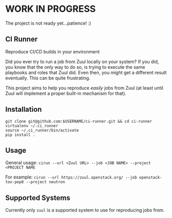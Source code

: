 # WORK IN PROGRESS

The project is not ready yet...patience! :)

## CI Runner

Reproduce CI/CD builds in your environment

Did you ever try to run a job from Zuul locally on your system? If you did, you know that the only way to do so, is trying to execute the same playbooks and roles that Zuul did. Even then, you might get a different result eventually. This can be quite frustrating.

This project aims to help you reproduce *easily* jobs from Zuul (at least until Zuul will implement a proper built-in mechanism for that).

## Installation

```
git clone git@github.com:$USERNAME/ci-runner.git && cd ci-runner
virtualenv ~/.ci_runner
source ~/.ci_runner/bin/activate
pip install .
```

## Usage

General usage: `cirun --url <Zuul URL> --job <JOB NAME> --project <PROJECT NAME`

For example: `cirun --url https://zuul.openstack.org/ --job openstack-tox-pep8 --project neutron`

## Supported Systems

Currently only `zuul` is a supported system to use for reproducing jobs from.
